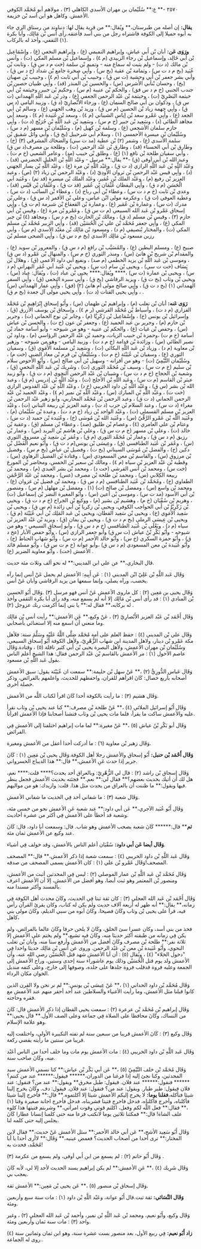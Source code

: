 ٢٥٧٠ -** ع:** سُلَيْمان بن مهران الأسدي الكاهلي (٣) ، مولاهم أبو مُحَمَّد الكوفي الأعمش. وكاهل هو ابن أسد بْن خزيمة.

**يقال:** إن أصله من طبرستان،** ويُقال:** من قرية يقال لها: دنباوند من رستاق الري جاء به أبوه حميلا إلى الكوفة فاشتراه رجل من بني أسد فأعتقه.رأى أنس بْن مَالِك، وأبا بكرة (١) الثقفي، وأخذ له بالركاب.

**ورَوَى عَن:** أبان بْن أَبي عياش، وإبراهيم التميمي (ع) ، وإبراهيم النخعي (ع) ، وإِسْمَاعِيل بْن أَبي خَالِد، وإسماعيل بْن رجاء الزبيدي (م ٤) ، وإسماعيل بْن مسلم المكي (ت) ، وأنس بْن مالك (د ت) - ولم يثبت له سماع منه - وتميم بْن سلمة (خت م د س ق) ، وثابت بْن عُبَيد (بخ م د ت س) ، وثمامة بْن عقبة (بخ س) ، وأَبِي صخرة جامع بْن شداد (خ د س ق) ، وأبي بشر جعفر بْن أَبي وحشية (ت س ق) ، وحبيب بْن أَبي ثابت (م ٤) ، وحبيب بْن صهبان (بخ) ، وحسان بْنأبي الأَشرس (س) ، والحسين بْن المنذر (قد) ، وأَبِي ظبيان حصين بْن جندب الجنبي (خ م د س فق) ، والحكم بْن عتيبة (م س) ، وحكيم بْن جبير، وخيثمة بْن أَبي خيثمة البَصْرِيّ (ت) ، وخيثمة بْن عَبْد الرحمن الجعفي (ع) ، وذر بْن عَبد اللَّهِ الهمداني (ت س ق) ، وذكوان بن أَبي صالح السمان (ع) ، ورجاء الأَنْصارِيّ (د ق) ، وزبيد اليامي (د س ق) ، وأَبِي جهمة زياد بْن الحصين (م س ق) ، وزيد بْن وهب الجهني (ع) ، وسالم بْن أَبي الجعد (ع) ، وأَبِي عَمْرو سعد بْن إياس الشيباني (م ٤) ، وسعد بْن عُبَيدة (م ٤) ، وسعد أبي مجاهد الطائي (د) ، وسَعِيد بْن جبير (خ م س) ، وسَعِيد بْن عَبد اللَّهِ بْن جُرَيْج (د ت) ، وأَبِي حازم سلمان الأشجعي (ع) ، وسلمة بْن كهيل (م) ، وسُلَيْمان بْن مسهر (م د س) ، وسُلَيْمان بْن ميسرة الأحمسي (١) ، وسلام أبي شرحبيل (بخ ق) ، وأبي وائل شقيق بْن سلمة الأسدي (ع) ، وشمر (٢) بْن عطية (مد ت سي) والضحاك المشرقي (٣) (خ) ، وطارق بْن أَبي الحسناء (قد) ، وطارق بْن عَبْد الرحمن (ت) ، وطلحة بن مصرف(د س ق) ، وأبي سفيان طلحة بْن نافع (١) (ع) ، وطلق بْن حبيب (مد) ، وعامر الشعبي (خ م ت) ، وعبد الله بْن أَبي أوفى (ق) -** يقال:** مرسل - وعَبْد اللَّهِ بْن الخليل الحضرمي (قد) ، وعَبْد اللَّهِ بْن عَبد اللَّهِ الرازي (د ت ق) ، وعَبْد اللَّهِ بْن مرة (ع) ، وعَبْد اللَّهِ بْن يسار الجهني (د) ، وأَبِي قيس عَبْد الرحمن بْن ثروان الأَودِيّ (د) ، وعَبْد الرحمن بْن زياد (٢) (ص) ، وعبد العزيز بْن رفيع (م) ، وعَبْد الملك بْن عُمَير، وعَبْد الملك بْن ميسرة (قد تم) ، وعُبَيد أبي الْحَسَنِ (م د ق) ، وأَبِي اليقظان عُثْمَان بْن عُمَير (قد ت ق) ، وعُثْمَان بْن قَيْس (قد) ، وعدي بْن ثابت (خ م د ت س) ، وعطاء بْن أَبي رباح (د) ، وعطاء بْن السائب (د ت س) ، وعطية العوفي (ت ق) ، وعكرمة مولى ابْن عباس، وعلي بْن الأقمر (د س ق) ، وعلي بْن مدرك (ت س) ، وعمارة بْن عُمَير (ع) ، وعمارة بْن القعقاع بْن شبرمة (م ت ق) ، وأَبِي إسحاق عَمْرو بْن عَبد الله السبيعي (م ت س ق) ، وعَمْرو بْن مرة (ع) ، وقيس بْن أَبي حازم (٣) ، وقيس بْن مسلم (د ق) ، ومالك بْن الحارث (بخ م د س) ، ومجاهد (٤) بْن جبر المكي (ع) ، وأَبِي جعفر مُحَمَّد بْن علي بْن الْحُسَيْن (قد) ، وأَبِي الزبير مُحَمَّد بْن مسلم المكي (ت) ، والمختار بْنصيفي (م د) ، ومسعود بْن مَالِك بْن معَبْد الأسدي (م س) ، وأبي رزين مسعود بْن مَالِك الأسدي (بخ م د س ق) ، وأَبِي الضحى مسلم بْن

صبيح (ع) ، ومسلم البطين (ع) ، والمُسَيَّب بْن رافع (م د س ق) ، والمعرور بْن سويد (ع) ، والمقدام بْن شريح بْن هانئ (س) ، ومنذر الثوري (خ م س) ، والمنهال بْن عَمْرو (د س ق) ، وموسى بْن عَبد اللَّهِ بْن يزيد الخطمي (م صد) ، ونفيع أبي داود الأعمى (ق) ، وهلال بْن يَِسَاف (خت ت سي) ، ويحيى بْن سام (ت س) ، ويحيى بْن عُبَيد أبي عُمَر البهراني (م د س) ، ويحيى بْن عمارة (ت س) ،**** ويُقال:**** يحيى بْن عباد (ت) ، ويُقال: عباد (س) ، ويحيى بْن وثاب (بخ ت ق) ، ويزيد الرقاشي (بخ ق) ، وأَبِي سبرة النخعي (ق) ، وأَبِي السفر الهمداني (١) (بخ د ت ق) ، وأَبِي صالح مولى أم هانئ (٢) (فق) ، وأَبِي عمار الهمداني (س) ، وأَبِي يحيى القتات (د ت) ، وأَبِي يحيى مولى آل جعدة (بخ م ق) .

**رَوَى عَنه:** أبان بْن تغلب (م) ، وإبراهيم بْن طهمان (س) ، وأَبُو إسحاق إِبْرَاهِيم بْن مُحَمَّد الفزاري (م د ت) ، وأسباط بْن مُحَمَّد القرشي (ر م ٤) ، وإسحاق بْن يوسف الأزرق (ق) ، وإسرائيل بْن يونس (خ) ، وإِسْمَاعِيل بْن زَكَرِيَّا (م) ، وجابر بْن نوح الحماني (ت) ، وجرير بْن حازم (م) ، وجرير بن عبد الحميد (ع) ، وجعفر بْن عون (خ ت) ، والحسن بْن عياش (س) ، وحفص بْن غياث (ع) ، والحكم بْن عتيبة - وهو من شيوخه - وأبو أسامة حماد بْن أسامة (خ م ت) ،وحمزة بْن حبيب الزيات، وحميد بْن عَبْد الرحمن الرؤاسي (م) ، وداود بْن نصير الطائي (س) ، وزائدة بْن قدامة (خ م د ت) ، وزبيد اليامي - وهو من شيوخه - وزهير بْن معاوية (م د) ، وزياد بْن عَبد اللَّهِ البكائي (ت) ، وسَعِيد بْن مسلمة الأُمَوِي (ق) ، وسفيان الثوري (ع) ، وسفيان بْن عُيَيْنَة (خ م ت) ، وسُلَيْمان بْن قرم بْن معاذ الضبي (خت م) ، وسُلَيْمان التَّيْمِيّ (ت) - وهو من أقرانه - وسهيل بْن أَبي صالح (س) ، وأَبُو الأَحوص سلام بْن سليم (خ م ت س) ، وسيف بْن مُحَمَّد الثوري (ت) ، وشَرِيك بْن عَبد اللَّهِ النخعي (ق) ، وشعبة بْن الحجاج (خ م د ت س) ، وشيبان بْن عَبْد الرحمن النحوي (م د ت ق) ، وأَبُو زبيد عبثر بْن القاسم (م ت س) ، وعَبد اللَّهِ بْن الأجلح (ت) ، وعَبْد اللَّهِ بْن إدريس (م ق) ، وعبد الله بْن بشر (س ق) ، وعَبْد اللَّهِ بْن داود الخريبي (خ د) ، وعَبْد اللَّهِ بْن عَبْد القدوس الرازي (خت ت) ، وعَبْد اللَّهِ بْن المبارك (س) ، وعَبْد اللَّهِ بْن نمير (م ٤) ، وعَبْد الحميد بْن عَبْد الرحمن الحماني (د ت ق) ، وعبد الرحمن بْن مُحَمَّد المحاربي، وأبو زهير عَبْد الرحمن بْن مغراء (د ت س) ، وعبد السلام بْن حرب (د ت) ، وعبد العزيز بْن ربيعة اليناني (ت) ، وعَبْد العزيز بْن مسلم القسملي (ت) ، وعَبْد الواحد بْن زياد (خ م د ت) ، وعبدة بْن سُلَيْمان (م) ، وعُبَيد اللَّه بْن عَمْرو الرَّقِّيّ (س) ، وعُبَيد الله بْن مُوسَى (خ) ، وعُبَيدة بْن حميد (د ت س) ، وعثام بْن علي العامري (٤) ، وعصام بْن طليق (صد) ، وعطاء بْن مسلم (ق) ، وعقبة بْن خالد (ت) ، وعلي بْن مسهر (خ م ت س ق) ، وعلي بْن هاشم بْن البريد (س) ، وعمار بْن رزيق (م د س ق) ، وعمار بْن مُحَمَّد الثوري (م ق) ، وعُمَر بْن سَعِيد بْن مسروق الثوري (س) ، وعُمَر بْن عُبَيد الطنافسي (ق) ، وعِيسَى بْن يونس(م د ت ق) ، وأَبُو نعيم الْفَضْل بْن دكين (خ) ، والفضل بْن مُوسَى السيناني (بخ ت) ، وفضيل بْن عياض (بخ م س) ، وفضيل بْن مرزوق (س) ، والقاسم بْن معن المسعودي (س) ، وقتادة بْن الفضيل الرهاوي (س) ، وقطبة بْن عَبْد العزيز بْن سياه (م ٤) ، ومالك بْن سعير بْن الخمس، ومحاضر بْن المورع (خت س) ، ومحمد بْن أنس القرشي (خت د) ، ومحمد بْن بشر العبدي (م) ، ومحمد بْن ربيعة الكِلابي (س) ، ومحمد بْن طلحة بْن مصرف (عس) ، ومحمد بْن عَبْد الرَّحْمَنِ الطفاوي (خ) ، ومُحَمَّد بْن عُبَيد الطنافسي (م د س ق) ، ومحمد بْن فضيل بْن غزوان (ع) ، ومحمد بْن واسع (س) ، ومفضل بْن صالح (ت) (١) ، ومفضل بْن مهلهل (م س) ، ومنصور بْن أَبي الأسود (مد ت س) ، وموسى بْن أعين (س) ، وأَبُو المغيرة النضر بْن إسماعيل (ت) ، وهريم بْن سُفْيَان (خ م) ، وهشيم بْن بشير (م) ، ووكيع بْن الجراح (خ م د ت ق) ، ويحيى بْن زَكَرِيَّا بْن أَبي الحواجب الكوفي، ويحيى بْن زكريا بْن أَبي زائدة (م س ق) ، ويحيى بْن سَعِيد الأُمَوِي (خ) ، ويحيى بْن سَعِيد القطان، ويحيى بْن عَبد المَلِك بْن أَبي عُيَيْنَة (م ق) ، ويحيى بْن عِيسَى الرملي (بخ م د ت ق) ، ويحيى بْن يمان (ق) ، ويزيد بْن عَبْد العزيز بْن سياه (م د) ، ويَعْلَى بْن عُبَيد الطنافسي (خ م د س ق) ، وأبو إسحاق السبيعي - وهو من شيوخه - وأَبُو بَكْرِ بْنُ عياش (ت س ق) وأبو جعفر الرازي (س) ، وأَبُو حفص الأبار (عخ د ق) ، وأَبُو حمزة السكري (خ س) ، وأَبُو خالد الأحمر (م ت س) ، وأَبُو شهاب الحناط (خ) ، وأَبُو عُبَيدة بْن معن المسعودي (م د س ق) ،وأبو عوانة (خ م ت س ق) ، وأَبُو مسلم قائد الأعمش (خت) ، وأَبُو معاوية الضرير (ع) .

قال البخاري،** عن علي ابن المديني:** له نحو ألف وثلاث مئة حديث.

وَقَال عَبد اللَّهِ بْن عَلِيّ ابْن المديني (١) : عَن أَبِيهِ: الأعمش لم يحمل عَنْ أنس إنما رآه يخضب، ورآه يصلي، وإنما سمعها من يزيد الرقاشي وأبان عَنْ أنس.

وَقَال يحيى بن مَعِين (٢) : كل ماروى الأعمش عَنْ أنس فهو مرسل (٣) .وَقَال أَبُو الحسين بْن المنادي (١) : قد رأى أنس بْن مَالِك إلا أنه لم يسمع منه، وقد رأى أبا بكرة الثقفي وأخذ له بركابه،** فقال له:** يا بني إنما أكرمت ربك عزوجل (٢) .

وَقَال أَحْمَد بْن عَبْد العزيز الأَنْصارِيّ (٣) ، عَنْ وكيع،** عَنِ الأعمش:** رأيت أنس بْن مَالِك وما منعني أن اسمع منه إلا استغنائي بأصحابي.

وَقَال علي بْن المديني (٤) : حفظ العلم على أمة مُحَمَّد صَلَّى اللَّهُ عَلَيْهِ وسَلَّمَ ستة: فلأهل مكة عَمْرو بْن دينار، ولاهل المدينة ابن شهاب الزُّهْرِيّ، ولأهل الكوفة أَبُو إسحاق السبيعي، وسُلَيْمان بْن مهران الأعمش، ولأهل البصرة يحيى بْن أَبي كثير ناقلة (٥) ، وقتادة.وَقَال عاصم الأحول (١) : مر الأعمش بالقاسم بْن عَبْد الرحمن فقال: هذا الشيخ أعلم الناس بقول عَبد اللَّهِ بْن مسعود.

وَقَال عَباس الدُّورِيُّ (٢) ،** عَنْ سهل بْن حليمة:** سمعت ان عُيَيْنَة يقول: سبق الأعمش أصحابه بأربع خصال: كَانَ اقرأهم للقران، واحفظهم للحديث، واعلمهم بالفرائض، وذكر خصلة أخرى.

وَقَال هشيم (٣) : ما رأيت بالكوفة أحدا كَانَ اقرأ لكتاب اللَّه من الأعمش.

وَقَال أَبُو إسرائيل الملائي (٤) ،** عَنْ طلحة بْن مصرف:** كنا عند يحيى بْن وثاب نقرأ عليه والأعمش ساكت ما يقرأ، فلما مات يحيى بْن وثاب فتشنا أصحابنا فإذا الأعمش اقرأنا.

وَقَال أبو بَكْرِ بْنُ عياش (٥) ،** عَنْ مغيرة:** لما مات إبراهيم اختلفنا إلى الأعمش فِي الفرائض.

وَقَال زهير بْن معاوية (٦) : ما أدركت أحدا أعقل من الأعمش ومغيرة.

**وَقَال أَحْمَد بْن حنبل:** أَبُو إسحاق والأعمش رجلا أهل الكوفة.وَقَال يحيى بْن مَعِين (١) : كَانَ جرير إذا حدث عَنِ الأعمش،** قال:** هذا الديباج الخسرواني.

وَقَال إسحاق بْن راشد (٢) : قال لي الزُّهْرِيّ: وبالعراق أحد يحدث؟**** قلت:**** نعم، هل لك أن أتيك بحديث بعضهم؟** فقال لي:** نعم.** فجئته بحديث الأعمش فجعل ينظر فيها ويقول:** ما ظننت أن بالعراق من يحدث مثل هذا. قلت: وازيدك: هو من مواليهم.

وَقَال شعبة (٣) : ما شفاني أحد فِي الحديث ما شفاني الأعمش.

وَقَال أَبُو عُبَيد الآجري،** عَن أبي داود:** عند شعبة عَنِ الأعمش نحو من خمس مئة، وشعبة قد أخطأ على الأعمش فِي أكثر من عشرة أحاديث.

**ثم**** قال:****** كَانَ شعبة يصحب الأعمش وهو شاب. قال: وسمعت أبا داود، قال: كَانَ عند وكيع عن الأعمش ثمان مئة.

**وَقَال أيضا عَن أبي داود:** سُفْيَان أعلم الناس بالأعمش، وقد خولف فِي أشياء.

وَقَال عَبد اللَّهِ بْن داود الخريبي (٤) : سمعت شعبة إذا ذكر الأعمش،** قال:** المصحف المصحف!وَقَال عَمْرو بْن علي (١) : كان الأعمش يسمى المصحف من صدقه.

وَقَال مُحَمَّد بْن عَبد اللَّهِ بْن عمار الموصلي (٢) : ليس فِي المحدثين أثبت من الأعمش، ومنصور بْن المعتمر وهو ثبت أيضا، وهو أفضل من الأعمش، إلا أن الأعمش اعرف بالمسند وأكثر مسندا منه.

وَقَال أَحْمَد بْن عَبد الله العجلي (٣) : كان ثقة ثبتا فِي الحديث، وكَانَ محدث أهل الكوفة فِي زمانه،** يقال:** أنه ظهر له أربعة آلاف حديث ولم يكن له كتاب، وكان يقرئ القرآن رأس فيه، قرأ على يحيى بْن وثاب وكَانَ فصيحا، وكَانَ أبوه من سبي الديلم، وكَانَ مولى بني كاهل،

فخذ من بني أسد، وكان عسرا سئ الخلق، وكَانَ لا يلحن حرفا وكَانَ عالما بالفرائض، ولم يكن فِي زمانه من طبقته أكثر حديثا منه، وكَانَ فيه تشيع،** ولم يختم على الأعمش إلا ثلاثة نفر:** طلحة بْن مصرف وكَانَ أفضل من الأعمش وأرفع سنا منه، وأبان بْن تغلب النحوي، وأَبُو عُبَيدة بْن معن بْن عَبْد الرحمن. وروى عن أنس بْن مَالِك حديثا واحدا فِي "دخول الخلاء" (٤) ، ويُقال (٥) : أن أبا الأعمش شهد قتل الْحُسَيْن رضي الله عنه، وأن الأعمش ولد يوم قتل الْحُسَيْن وذلك يوم عاشوراء سنة إحدى وستين، وراح الأعمش إلى الجمعة وعليه فروة قدقلب فروة جلدها على جلده، وصوفها إلى خارج، وعلى كتفه منديل الخوان مكان الرداء.

وَقَال مُحَمَّد بْن داود الحداني (١) ،** عَنْ عِيسَى بْن يونس:** لم نر نحن ولا القرن الذين كانوا قبلنا مثل الأعمش، وما رأيت الأغنياء والسلاطين عند أحد أحقر منهم عند الأعمش مع فقره وحاجته.

وَقَال إبراهيم بْن مُحَمَّد بْن عرعرة (٢) : سمعت يحيى القطان إذا ذكر الأعمش قال: كَانَ من النساك، وكَانَ محافظا على الصلاة فِي جماعة وعلى الصف الأول.** قال يحيى:** وهو علامة الإسلام.

وَقَال وكيع (٣) : كَانَ الأعمش قريبا من سبعين سنة لم تفته التكبيرة الأولى، واختلفت إليه قريبا من سنتين ما رأيته يقضي ركعة.

وَقَال عَبد اللَّهِ بْن داود الخريبي (٤) : مات الأعمش يوم مات وما خلف أحدا من الناس أعَبْد منه، وكَانَ صاحب سنة.

وَقَال مُحَمَّد بْن خلف التَّيْمِيّ (٥) ،** عَن أبي بَكْر بْن عياش:** كنا نسمي الأعمش سيد المحدثين، وكنا نجئ إليه إذا فرغنا من الدوران،****** فيقول:****** عند من كنتم؟****** فنقول:****** عند فلان. فيقول: طبل مخرق** ويقول:** عند من؟ فنقول: عند فلان فيقول: طير طيار. ويقول: عند من؟ فنقول: عند فلان. فيقول: دف. وكَانَ يخرج إلينا شيئا فنأكله،**فقلنا يوما:** لا يخرج إليكم الأعمش شيئا إلا أكلتموه.** قال:** فأخرج إلينا شيئا فأكلناه، وأخرج فأكلناه، فدخل فاخرج فتيتا فشربناه، فدخل فأخرج اجانة صغيرة وقتا (١) ،** فقال:** فعل اللَّه لكم وفعل، اكلتم قوتي وقوت امرأتي،** وشربتم فتيتها هذا كلوه علف الشاة! قال:** فمكثنا ثلاثين يوما لانكتب فزعا منه حتى كلمنا إنسانا عطارا كَانَ يجلس إليه حتى كلمه لنا.

وَقَال أَبُو سَعِيد الأشج،** عَن أبي خالد الأحمر:** سئل الأعمش عَنْ حديث،** فقال لابن المختار:** ترى أحدا من أصحاب الحديث؟ فغمض عينيه،** وَقَال:** لاأرى أحدا يا أبا مُحَمَّد، فحدث به!

وَقَال أَبُو حاتم (٢) : لم يسمع من ابن أَبي أوفى، ولم يسمع من عكرمة (٣) .

وَقَال شَرِيك (٤) ،** عَنِ الأعمش:** لم يكن إبراهيم يسند الحديث لأحد إلا لي، لأنه كَانَ يعجب بي.

وَقَال إسحاق بْن منصور (٥) ،** عَن يحيى بْن مَعِين:** الأعمش ثقة.

**وَقَال النَّسَائي:** ثقة ثبت.قال أَبُو عوانة، وعَبْد اللَّهِ بْن داود (١) : مات سنة سبع وأربعين ومئة.

وَقَال وكيع، وأَبُو نعيم، ومحمد بْن عَبد اللَّهِ بْن نمير، وأحمد بْن عَبد الله العجلي (٢) ، وغير واحد (٣) : مات سنة ثمان وأربعين ومئة.

**زاد أَبُو نعيم:** فِي ربيع الأول، بعد منصور بست عشرة سنة، وهو ابن ثمان وثمانين سنة (٤) .روى له الجماعة.